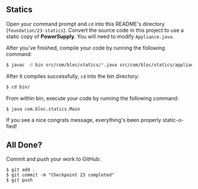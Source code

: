 ## Statics

Open your command prompt and `cd` into this README's directory (`foundation/23-statics`).
Convert the source code in this project to use a static copy of **PowerSupply**. 
You will need to modify `Appliance.java`.

After you've finished, compile your code by running the following command:

```bash
$ javac -d bin src/com/bloc/statics/*.java src/com/bloc/statics/appliances/*.java
```

After it compiles successfully, `cd` into the bin directory:

```bash
$ cd bin/
```

From within bin, execute your code by running the following command:

```bash
$ java com.bloc.statics.Main
```

If you see a nice congrats message, everything's been properly static-o-fied!

## All Done?

Commit and push your work to GitHub:

```bash(/Users/your_user_name/where/you/keep/your/work/android-source)
$ git add .
$ git commit -m "Checkpoint 23 completed"
$ git push
```